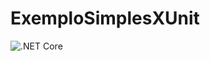 # ExemploSimplesXUnit

![.NET Core](https://github.com/julianoalm/ExemploSimplesXUnit/workflows/.NET%20Core/badge.svg)

